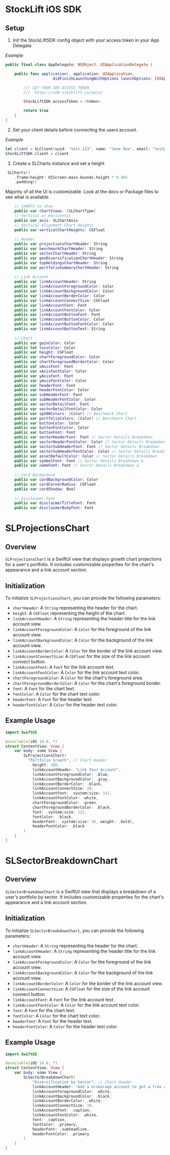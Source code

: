 # StockLift iOS SDK

## Setup

1. Init the StockLiftSDK config object with your access token in your App Delegate

_Example_

```swift
public final class AppDelegate: NSObject, UIApplicationDelegate {

    public func application(_ application: UIApplication,
                     didFinishLaunchingWithOptions launchOptions: [UIApplication.LaunchOptionsKey : Any]? = nil) -> Bool {

        /// SET YOUR SDK ACCESS TOKEN
        ///  https://sdk-stocklift.co/docs/

        StockLiftSDK.accessToken = <token>

        return true
    }
}
```

2. Set your client details before connecting the users account.

_Example_

```swift
let client = SLClient(uuid: "test-123", name: "Jane Doe", email: "test@test.com")
StockLiftSDK.client = client
```

3. Create a SLCharts instance and set a height 

```swift
 SLCharts()
    .frame(height: UIScreen.main.bounds.height * 0.40)
    .padding()
```

Majority of all the UI is customizable. Look at the docs or Package files to see what is available. 

```swift
    // CHARTS to show
    public var chartViews: [SLChartType]
    // Vertical or Horizontal
    public var axis: SLChartAxis
    // Vertical Alignment Chart Heights
    public var verticalChartHeights: CGFloat
    
    // Header
    public var projectionsChartHeader: String
    public var benchmarkChartHeader: String
    public var sectorChartHeader: String
    public var geoDiversificationChartHeader: String
    public var topHoldingsChartHeader: String
    public var portfolioSummaryChartHeader: String
    
    // Link Account
    public var linkAccountHeader: String
    public var linkAccountForegroundColor: Color
    public var linkAccountBackgroundColor: Color
    public var linkAccountBorderColor: Color
    public var linkAccountConnectSize: CGFloat
    public var linkAccountFont: Font
    public var linkAccountFontColor: Color
    public var linkAccountButtonFont: Font
    public var linkAccountButtonColor: Color
    public var linkAccountButtonFontColor: Color
    public var linkAccountButtonText: String
    
    // Chart
    public var gainColor: Color
    public let lossColor: Color
    public var height: CGFloat
    public var chartForegroundColor: Color
    public var chartForegroundBorderColor: Color
    public var xAxisFont: Font
    public var xAxisFontColor: Color
    public var yAxisFont: Font
    public var yAxisFontColor: Color
    public var headerFont: Font
    public var headerFontColor: Color
    public var subHeaderFont: Font
    public var subHeaderFontColor: Color
    public var sectorDetailFont: Font
    public var sectorDetailFontColor: Color
    public var sp500Colors: [Color] // Benchmark Chart
    public var portfolioColors: [Color] // Benchmark Chart
    public var buttonColor: Color
    public var buttonFontColor: Color
    public var buttonFont: Font
    public var sectorHeaderFont: Font // Sector Details Breakdown
    public var sectorHeaderFontColor: Color // Sector Details Breakdown
    public var sectorSubHeaderFont: Font // Sector Details Breakdown
    public var sectorSubHeaderFontColor: Color // Sector Details Breakdown
    public var assetDefaultColor: Color // Sector Details Breakdown
    public var symbolFont: Font // Sector Details Breakdown &
    public var nameFont: Font // Sector Details Breakdown &
    
    // Card Background
    public var cardBackgroundColor: Color
    public var cardCornerRadius: CGFloat
    public var cardShadow: Bool
    
    // Disclaimer Font
    public var disclaimerTitleFont: Font
    public var disclaimerBodyFont: Font
```

# SLProjectionsChart

## Overview

`SLProjectionsChart` is a SwiftUI view that displays growth chart projections for a user's portfolio. It includes customizable properties for the chart's appearance and a link account section.

## Initialization

To initialize `SLProjectionsChart`, you can provide the following parameters:

- `chartHeader`: A `String` representing the header for the chart.
- `height`: A `CGFloat` representing the height of the chart.
- `linkAccountHeader`: A `String` representing the header title for the link account view.
- `linkAccountForegroundColor`: A `Color` for the foreground of the link account view.
- `linkAccountBackgroundColor`: A `Color` for the background of the link account view.
- `linkAccountBorderColor`: A `Color` for the border of the link account view.
- `linkAccountConnectSize`: A `CGFloat` for the size of the link account connect button.
- `linkAccountFont`: A `Font` for the link account text.
- `linkAccountFontColor`: A `Color` for the link account text color.
- `chartForegroundColor`: A `Color` for the chart's foreground area.
- `chartForegroundBorderColor`: A `Color` for the chart's foreground border.
- `font`: A `Font` for the chart text.
- `fontColor`: A `Color` for the chart text color.
- `headerFont`: A `Font` for the header text.
- `headerFontColor`: A `Color` for the header text color.

## Example Usage

```swift
import SwiftUI

@available(iOS 14.0, *)
struct ContentView: View {
    var body: some View {
        SLProjectionsChart(
          "Portfolio Growth", // Chart Header
            height: 300,
            linkAccountHeader: "Link Your Account",
            linkAccountForegroundColor: .blue,
            linkAccountBackgroundColor: .gray,
            linkAccountBorderColor: .black,
            linkAccountConnectSize: 20,
            linkAccountFont: .system(size: 14),
            linkAccountFontColor: .white,
            chartForegroundColor: .green,
            chartForegroundBorderColor: .black,
            font: .system(size: 12),
            fontColor: .black,
            headerFont: .system(size: 16, weight: .bold),
            headerFontColor: .black
        )
    }
}

```

# SLSectorBreakdownChart

## Overview

`SLSectorBreakdownChart` is a SwiftUI view that displays a breakdown of a user's portfolio by sector. It includes customizable properties for the chart's appearance and a link account section.

## Initialization

To initialize `SLSectorBreakdownChart`, you can provide the following parameters:

- `chartHeader`: A `String` representing the header for the chart.
- `linkAccountHeader`: A `String` representing the header title for the link account view.
- `linkAccountForegroundColor`: A `Color` for the foreground of the link account view.
- `linkAccountBackgroundColor`: A `Color` for the background of the link account view.
- `linkAccountBorderColor`: A `Color` for the border of the link account view.
- `linkAccountConnectSize`: A `CGFloat` for the size of the link account connect button.
- `linkAccountFont`: A `Font` for the link account text.
- `linkAccountFontColor`: A `Color` for the link account text color.
- `font`: A `Font` for the chart text.
- `fontColor`: A `Color` for the chart text color.
- `headerFont`: A `Font` for the header text.
- `headerFontColor`: A `Color` for the header text color.

## Example Usage

```swift
import SwiftUI

@available(iOS 14.0, *)
struct ContentView: View {
    var body: some View {
        SLSectorBreakdownChart(
            "Diversification by Sector", // Chart Header
            linkAccountHeader: "Add a brokerage account to get a free detailed breakdown of your investments",
            linkAccountForegroundColor: .white,
            linkAccountBackgroundColor: .black,
            linkAccountBorderColor: .white,
            linkAccountConnectSize: 38,
            linkAccountFont: .caption,
            linkAccountFontColor: .white,
            font: .caption,
            fontColor: .primary,
            headerFont: .subheadline,
            headerFontColor: .primary
        )
    }
}
```
